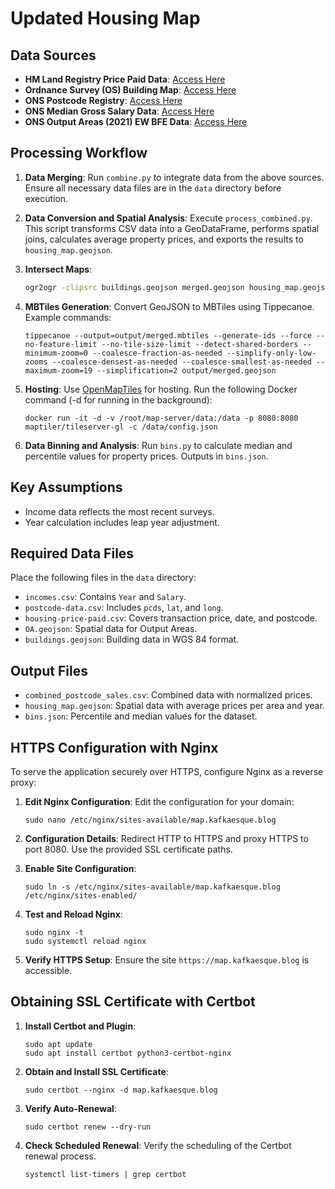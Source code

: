 # Updated Housing Map

## Data Sources

-   **HM Land Registry Price Paid Data**: [Access Here](https://www.gov.uk/government/statistical-data-sets/price-paid-data-downloads#november-2023-data-current-month)
-   **Ordnance Survey (OS) Building Map**: [Access Here](https://osdatahub.os.uk/downloads/open/OpenMapLocal)
-   **ONS Postcode Registry**: [Access Here](https://geoportal.statistics.gov.uk/datasets/a2f8c9c5778a452bbf640d98c166657c/about)
-   **ONS Median Gross Salary Data**: [Access Here](https://www.ons.gov.uk/aboutus/transparencyandgovernance/freedomofinformationfoi/averagesalarydatafromjanuary1970toaugust2022)
-   **ONS Output Areas (2021) EW BFE Data**: [Access Here](https://hub.arcgis.com/datasets/ons::output-areas-2021-ew-bfe/about)

## Processing Workflow

1.  **Data Merging**:
    Run `combine.py` to integrate data from the above sources. Ensure all necessary data files are in the `data` directory before execution.

2.  **Data Conversion and Spatial Analysis**:
    Execute `process_combined.py`. This script transforms CSV data into a GeoDataFrame, performs spatial joins, calculates average property prices, and exports the results to `housing_map.geojson`.

3.  **Intersect Maps**:

    ```bash
    ogr2ogr -clipsrc buildings.geojson merged.geojson housing_map.geojson
    ```

4.  **MBTiles Generation**:
    Convert GeoJSON to MBTiles using Tippecanoe. Example commands:

    ```
    tippecanoe --output=output/merged.mbtiles --generate-ids --force --no-feature-limit --no-tile-size-limit --detect-shared-borders --minimum-zoom=0 --coalesce-fraction-as-needed --simplify-only-low-zooms --coalesce-densest-as-needed --coalesce-smallest-as-needed --maximum-zoom=19 --simplification=2 output/merged.geojson
    ```

5.  **Hosting**:
    Use [OpenMapTiles](https://openmaptiles.org/docs/host/tileserver-gl/) for hosting. Run the following Docker command (-d for running in the background):

    ```
    docker run -it -d -v /root/map-server/data:/data -p 8080:8080 maptiler/tileserver-gl -c /data/config.json
    ```

6.  **Data Binning and Analysis**:
    Run `bins.py` to calculate median and percentile values for property prices. Outputs in `bins.json`.

## Key Assumptions

-   Income data reflects the most recent surveys.
-   Year calculation includes leap year adjustment.

## Required Data Files

Place the following files in the `data` directory:

-   `incomes.csv`: Contains `Year` and `Salary`.
-   `postcode-data.csv`: Includes `pcds`, `lat`, and `long`.
-   `housing-price-paid.csv`: Covers transaction price, date, and postcode.
-   `OA.geojson`: Spatial data for Output Areas.
-   `buildings.geojson`: Building data in WGS 84 format.

## Output Files

-   `combined_postcode_sales.csv`: Combined data with normalized prices.
-   `housing_map.geojson`: Spatial data with average prices per area and year.
-   `bins.json`: Percentile and median values for the dataset.

## HTTPS Configuration with Nginx

To serve the application securely over HTTPS, configure Nginx as a reverse proxy:

1. **Edit Nginx Configuration**:
   Edit the configuration for your domain:

    ```
    sudo nano /etc/nginx/sites-available/map.kafkaesque.blog
    ```

2. **Configuration Details**:
   Redirect HTTP to HTTPS and proxy HTTPS to port 8080. Use the provided SSL certificate paths.

3. **Enable Site Configuration**:

    ```
    sudo ln -s /etc/nginx/sites-available/map.kafkaesque.blog /etc/nginx/sites-enabled/
    ```

4. **Test and Reload Nginx**:

    ```
    sudo nginx -t
    sudo systemctl reload nginx
    ```

5. **Verify HTTPS Setup**:
   Ensure the site `https://map.kafkaesque.blog` is accessible.

## Obtaining SSL Certificate with Certbot

1. **Install Certbot and Plugin**:

    ```
    sudo apt update
    sudo apt install certbot python3-certbot-nginx
    ```

2. **Obtain and Install SSL Certificate**:

    ```
    sudo certbot --nginx -d map.kafkaesque.blog
    ```

3. **Verify Auto-Renewal**:

    ```
    sudo certbot renew --dry-run
    ```

4. **Check Scheduled Renewal**:
   Verify the scheduling of the Certbot renewal process.

    ```
    systemctl list-timers | grep certbot
    ```

